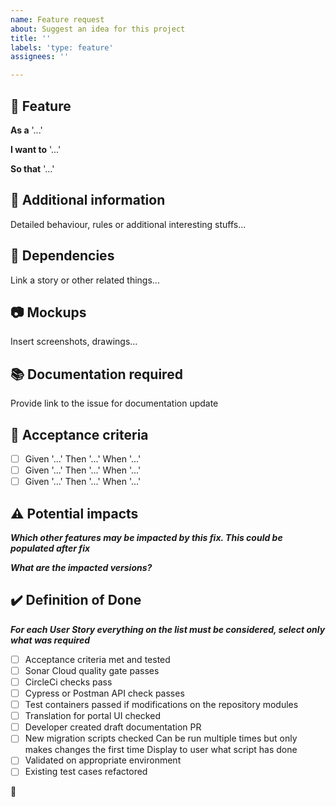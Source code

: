 ```yaml
---
name: Feature request
about: Suggest an idea for this project
title: ''
labels: 'type: feature'
assignees: ''

---
```


## :rainbow: Feature

**As a** '...'

**I want to** '...'

**So that** '...'

## :sunrise_over_mountains: Additional information

Detailed behaviour, rules or additional interesting stuffs...

## :link: Dependencies

Link a story or other related things...

## :camera: Mockups 

Insert screenshots, drawings...

## :books: Documentation required

Provide link to the issue for documentation update

## :superhero: Acceptance criteria

- [ ] Given '...' Then '...' When '...'
- [ ] Given '...' Then '...' When '...'
- [ ] Given '...' Then '...' When '...'

## :warning: Potential impacts

***Which other features may be impacted by this fix. This could be populated after fix***

***What are the impacted versions?***

## :heavy_check_mark: Definition of Done

***For each User Story everything on the list must be considered, select only what was required***
- [ ] Acceptance criteria met and tested
- [ ] Sonar Cloud quality gate passes
- [ ] CircleCi checks pass
- [ ] Cypress or Postman API check passes
- [ ] Test containers passed if modifications on the repository modules
- [ ] Translation for portal UI checked
- [ ] Developer created draft documentation PR
- [ ] New migration scripts checked
Can be run multiple times but only makes changes the first time
Display to user what script has done
- [ ] Validated on appropriate environment
- [ ] Existing test cases refactored

:rocket:
